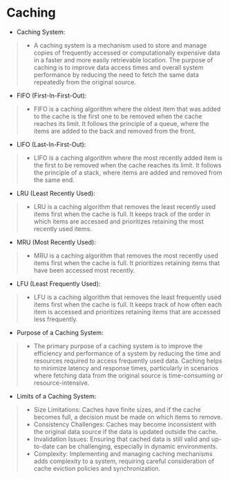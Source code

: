 # Caching
* Caching System:
> * A caching system is a mechanism used to store and manage copies of frequently accessed or computationally expensive data in a faster and more easily retrievable location. The purpose of caching is to improve data access times and overall system performance by reducing the need to fetch the same data repeatedly from the original source.

* FIFO (First-In-First-Out):
> * FIFO is a caching algorithm where the oldest item that was added to the cache is the first one to be removed when the cache reaches its limit. It follows the principle of a queue, where the items are added to the back and removed from the front.

* LIFO (Last-In-First-Out):
> * LIFO is a caching algorithm where the most recently added item is the first to be removed when the cache reaches its limit. It follows the principle of a stack, where items are added and removed from the same end.

* LRU (Least Recently Used):
> * LRU is a caching algorithm that removes the least recently used items first when the cache is full. It keeps track of the order in which items are accessed and prioritizes retaining the most recently used items.

* MRU (Most Recently Used):
> * MRU is a caching algorithm that removes the most recently used items first when the cache is full. It prioritizes retaining items that have been accessed most recently.

* LFU (Least Frequently Used):
> * LFU is a caching algorithm that removes the least frequently used items first when the cache is full. It keeps track of how often each item is accessed and prioritizes retaining items that are accessed less frequently.

* Purpose of a Caching System:
> * The primary purpose of a caching system is to improve the efficiency and performance of a system by reducing the time and resources required to access frequently used data. Caching helps to minimize latency and response times, particularly in scenarios where fetching data from the original source is time-consuming or resource-intensive.

* Limits of a Caching System:
> * Size Limitations: Caches have finite sizes, and if the cache becomes full, a decision must be made on which items to remove.
> * Consistency Challenges: Caches may become inconsistent with the original data source if the data is updated outside the cache.
> * Invalidation Issues: Ensuring that cached data is still valid and up-to-date can be challenging, especially in dynamic environments.
> * Complexity: Implementing and managing caching mechanisms adds complexity to a system, requiring careful consideration of cache eviction policies and synchronization.
